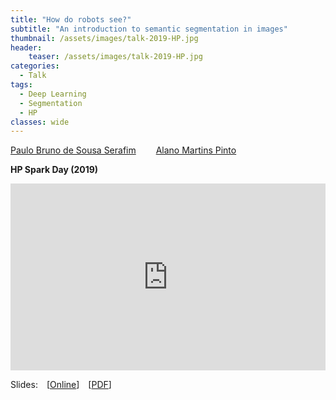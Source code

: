 ```yaml
---
title: "How do robots see?"
subtitle: "An introduction to semantic segmentation in images"
thumbnail: /assets/images/talk-2019-HP.jpg
header:
    teaser: /assets/images/talk-2019-HP.jpg
categories:
  - Talk
tags:
  - Deep Learning
  - Segmentation
  - HP
classes: wide
---
```


[Paulo Bruno de Sousa Serafim](https://paulobruno.github.io)
  [Alano Martins Pinto](https://github.com/alanoMartins)

**HP Spark Day (2019)**

<div style="position:relative;width:100%;overflow:hidden;padding-top:59.27%">
    <iframe style="position:absolute;top:0;left:0;bottom:0;right:0;width:100%;height:100%;border:none" src="https://docs.google.com/presentation/d/e/2PACX-1vTx_hfvk8g7-3eaTq8M9_T9iRhm_6YC5Gw6xOyB7nlJyyx3PgfpMLLiiJHzlIu1A78JRh7zkQtsMmUR/embed?start=false&loop=false&delayms=3000" frameborder="0" allowfullscreen="true" mozallowfullscreen="true" webkitallowfullscreen="true"></iframe>
</div>

Slides: [[Online](https://docs.google.com/presentation/d/e/2PACX-1vTx_hfvk8g7-3eaTq8M9_T9iRhm_6YC5Gw6xOyB7nlJyyx3PgfpMLLiiJHzlIu1A78JRh7zkQtsMmUR/pub?start=false&loop=false&delayms=3000)] [[PDF](/assets/pdfs/HowRobotsSee.pdf)]

